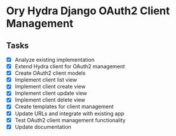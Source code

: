 # Ory Hydra Django OAuth2 Client Management

## Tasks
- [x] Analyze existing implementation
- [x] Extend Hydra client for OAuth2 management
- [x] Create OAuth2 client models
- [x] Implement client list view
- [x] Implement client create view
- [x] Implement client update view
- [x] Implement client delete view
- [x] Create templates for client management
- [x] Update URLs and integrate with existing app
- [x] Test OAuth2 client management functionality
- [x] Update documentation

